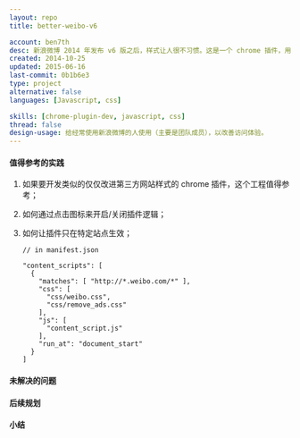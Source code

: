```yaml
---
layout: repo
title: better-weibo-v6

account: ben7th
desc: 新浪微博 2014 年发布 v6 版之后，样式让人很不习惯。这是一个 chrome 插件，用来优化样式和去除广告。
created: 2014-10-25
updated: 2015-06-16
last-commit: 0b1b6e3
type: project
alternative: false
languages: [Javascript, css]

skills: [chrome-plugin-dev, javascript, css]
thread: false
design-usage: 给经常使用新浪微博的人使用（主要是团队成员），以改善访问体验。
---
```


#### 值得参考的实践

1. 如果要开发类似的仅仅改进第三方网站样式的 chrome 插件，这个工程值得参考；
2. 如何通过点击图标来开启/关闭插件逻辑；
3. 如何让插件只在特定站点生效；

    ```javascript{5}
    // in manifest.json

    "content_scripts": [
      {
        "matches": [ "http://*.weibo.com/*" ],
        "css": [ 
          "css/weibo.css",
          "css/remove_ads.css"
        ],
        "js": [
          "content_script.js"
        ],
        "run_at": "document_start"
      }
    ]
    ```


#### 未解决的问题

#### 后续规划

#### 小结